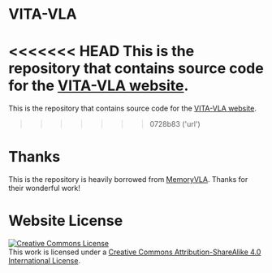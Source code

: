 # VITA-VLA

<<<<<<< HEAD
This is the repository that contains source code for the [VITA-VLA website](https://ltbai.github.io/VITA-VLA/).
=======
This is the repository that contains source code for the [VITA-VLA website](https://ltbai.github.io/VITA-VLA-Demo/).
>>>>>>> 0728b83 ('url')

# Thanks

This is the repository is heavily borrowed from <a href="https://shihao1895.github.io/MemoryVLA/">MemoryVLA</a>. Thanks for their wonderful work!

# Website License

<a rel="license" href="http://creativecommons.org/licenses/by-sa/4.0/"> 
<img alt="Creative Commons License" style="border-width:0" src="https://i.creativecommons.org/l/by-sa/4.0/88x31.png" />
</a><br />This work is licensed under a <a rel="license" href="http://creativecommons.org/licenses/by-sa/4.0/">Creative Commons Attribution-ShareAlike 4.0 International License</a>.

